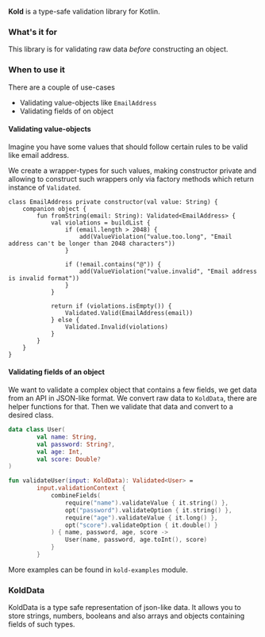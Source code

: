 **Kold** is a type-safe validation library for Kotlin.
### What's it for
This library is for validating raw data _before_ constructing an object.

### When to use it
There are a couple of use-cases
* Validating value-objects like `EmailAddress`
* Validating fields of on object

#### Validating value-objects
Imagine you have some values that should follow certain rules to be valid like email address.

We create a wrapper-types for such values, making constructor private and allowing to construct such wrappers only via factory methods which return instance of `Validated`.

```$kotlin
class EmailAddress private constructor(val value: String) {
    companion object {
        fun fromString(email: String): Validated<EmailAddress> {
            val violations = buildList {
                if (email.length > 2048) {
                    add(ValueViolation("value.too.long", "Email address can't be longer than 2048 characters"))
                }

                if (!email.contains("@")) {
                    add(ValueViolation("value.invalid", "Email address is invalid format"))
                }
            }

            return if (violations.isEmpty()) {
                Validated.Valid(EmailAddress(email))
            } else {
                Validated.Invalid(violations)
            }
        }
    }
}
```

#### Validating fields of an object
We want to validate a complex object that contains a few fields, we get data from an API in JSON-like format.
We convert raw data to `KoldData`, there are helper functions for that. Then we validate that data and convert to a desired class.
```kotlin
data class User(
        val name: String,
        val password: String?,
        val age: Int,
        val score: Double?
)

fun validateUser(input: KoldData): Validated<User> =
        input.validationContext {
            combineFields(
                require("name").validateValue { it.string() },
                opt("password").validateOption { it.string() },
                require("age").validateValue { it.long() },
                opt("score").validateOption { it.double() }
            ) { name, password, age, score ->
                User(name, password, age.toInt(), score)
            }
        }
```
More examples can be found in `kold-examples` module.

### KoldData
KoldData is a type safe representation of json-like data. It allows you to store strings, numbers, booleans and also arrays and objects containing fields of such types. 
